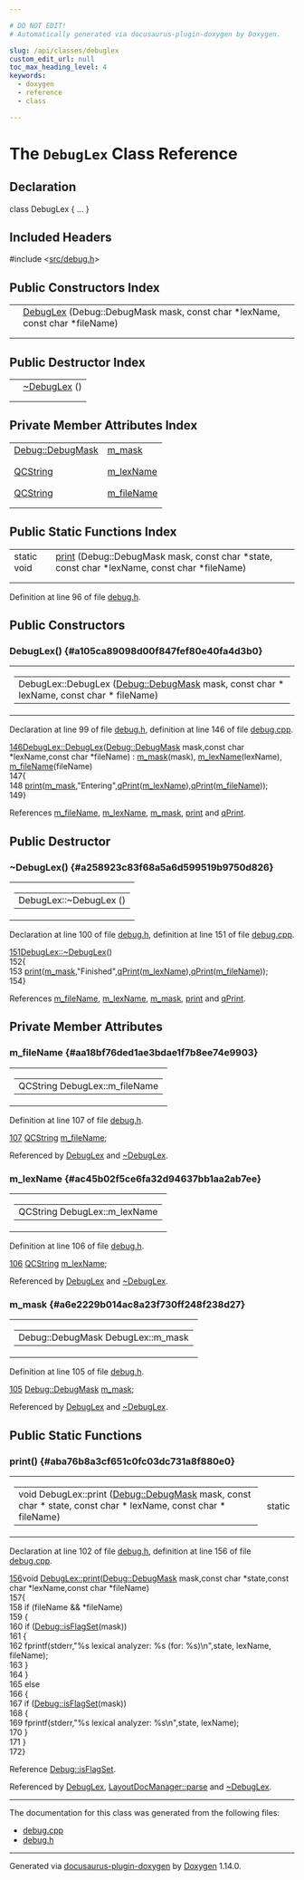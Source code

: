 ```yaml
---

# DO NOT EDIT!
# Automatically generated via docusaurus-plugin-doxygen by Doxygen.

slug: /api/classes/debuglex
custom_edit_url: null
toc_max_heading_level: 4
keywords:
  - doxygen
  - reference
  - class

---
```


<div class="doxyPage">

# The `DebugLex` Class Reference



## Declaration

<div class="doxyDeclaration">
class DebugLex { ... }
</div>

## Included Headers

<div class="doxyIncludesList">#include &lt;<a href="/web-doxygen/docs/api/files/src/debug-h">src/debug.h</a>&gt;
</div>

## Public Constructors Index

<table class="doxyMembersIndex">

<tr class="doxyMemberIndexItem">
<td class="doxyMemberIndexItemType" align="left" valign="top"></td>
<td class="doxyMemberIndexItemName" align="left" valign="top"><a href="#a105ca89098d00f847fef80e40fa4d3b0">DebugLex</a> (Debug::DebugMask mask, const char *lexName, const char *fileName)</td>
</tr>
<tr class="doxyMemberIndexDescription">
<td class="doxyMemberIndexDescriptionLeft"></td>
<td class="doxyMemberIndexDescriptionRight">
</td>
</tr>
<tr class="doxyMemberIndexSeparator">
<td class="doxyMemberIndexSeparator" colspan="2"></td>
</tr>

</table>

## Public Destructor Index

<table class="doxyMembersIndex">

<tr class="doxyMemberIndexItem">
<td class="doxyMemberIndexItemType" align="left" valign="top"></td>
<td class="doxyMemberIndexItemName" align="left" valign="top"><a href="#a258923c83f68a5a6d599519b9750d826">~DebugLex</a> ()</td>
</tr>
<tr class="doxyMemberIndexDescription">
<td class="doxyMemberIndexDescriptionLeft"></td>
<td class="doxyMemberIndexDescriptionRight">
</td>
</tr>
<tr class="doxyMemberIndexSeparator">
<td class="doxyMemberIndexSeparator" colspan="2"></td>
</tr>

</table>

## Private Member Attributes Index

<table class="doxyMembersIndex">

<tr class="doxyMemberIndexItem">
<td class="doxyMemberIndexItemType" align="left" valign="top"><a href="/web-doxygen/docs/api/classes/debug/#a1c3f4696cf44a23f41e034323c426f7d">Debug::DebugMask</a></td>
<td class="doxyMemberIndexItemName" align="left" valign="top"><a href="#a6e2229b014ac8a23f730ff248f238d27">m_mask</a></td>
</tr>
<tr class="doxyMemberIndexDescription">
<td class="doxyMemberIndexDescriptionLeft"></td>
<td class="doxyMemberIndexDescriptionRight">
</td>
</tr>
<tr class="doxyMemberIndexSeparator">
<td class="doxyMemberIndexSeparator" colspan="2"></td>
</tr>

<tr class="doxyMemberIndexItem">
<td class="doxyMemberIndexItemType" align="left" valign="top"><a href="/web-doxygen/docs/api/classes/qcstring">QCString</a></td>
<td class="doxyMemberIndexItemName" align="left" valign="top"><a href="#ac45b02f5ce6fa32d94637bb1aa2ab7ee">m_lexName</a></td>
</tr>
<tr class="doxyMemberIndexDescription">
<td class="doxyMemberIndexDescriptionLeft"></td>
<td class="doxyMemberIndexDescriptionRight">
</td>
</tr>
<tr class="doxyMemberIndexSeparator">
<td class="doxyMemberIndexSeparator" colspan="2"></td>
</tr>

<tr class="doxyMemberIndexItem">
<td class="doxyMemberIndexItemType" align="left" valign="top"><a href="/web-doxygen/docs/api/classes/qcstring">QCString</a></td>
<td class="doxyMemberIndexItemName" align="left" valign="top"><a href="#aa18bf76ded1ae3bdae1f7b8ee74e9903">m_fileName</a></td>
</tr>
<tr class="doxyMemberIndexDescription">
<td class="doxyMemberIndexDescriptionLeft"></td>
<td class="doxyMemberIndexDescriptionRight">
</td>
</tr>
<tr class="doxyMemberIndexSeparator">
<td class="doxyMemberIndexSeparator" colspan="2"></td>
</tr>

</table>

## Public Static Functions Index

<table class="doxyMembersIndex">

<tr class="doxyMemberIndexItem">
<td class="doxyMemberIndexItemType" align="left" valign="top">static void</td>
<td class="doxyMemberIndexItemName" align="left" valign="top"><a href="#aba76b8a3cf651c0fc03dc731a8f880e0">print</a> (Debug::DebugMask mask, const char *state, const char *lexName, const char *fileName)</td>
</tr>
<tr class="doxyMemberIndexDescription">
<td class="doxyMemberIndexDescriptionLeft"></td>
<td class="doxyMemberIndexDescriptionRight">
</td>
</tr>
<tr class="doxyMemberIndexSeparator">
<td class="doxyMemberIndexSeparator" colspan="2"></td>
</tr>

</table>


<p>Definition at line 96 of file <a href="/web-doxygen/docs/api/files/src/debug-h">debug.h</a>.</p>


<div class="doxySectionDef">

## Public Constructors

### DebugLex() {#a105ca89098d00f847fef80e40fa4d3b0}

<div class="doxyMemberItem">
<div class="doxyMemberProto">
<table class="doxyMemberLabels">
<tr class="doxyMemberLabels">
<td class="doxyMemberLabelsLeft">
<table class="doxyMemberName">
<tr>
<td class="doxyMemberName">DebugLex::DebugLex (<a href="/web-doxygen/docs/api/classes/debug/#a1c3f4696cf44a23f41e034323c426f7d">Debug::DebugMask</a> mask, const char * lexName, const char * fileName)</td>
</tr>
</table>
</td>
</tr>
</table>
</div>
<div class="doxyMemberDoc">



<p>Declaration at line 99 of file <a href="/web-doxygen/docs/api/files/src/debug-h">debug.h</a>, definition at line 146 of file <a href="/web-doxygen/docs/api/files/src/debug-cpp">debug.cpp</a>.</p>


<div class="doxyProgramListing">

<div class="doxyCodeLine"><span class="doxyLineNumber"><a href="#a105ca89098d00f847fef80e40fa4d3b0">146</a></span><span class="doxyLineContent"><span class="doxyHighlight"><a href="#a105ca89098d00f847fef80e40fa4d3b0">DebugLex::DebugLex</a>(<a href="/web-doxygen/docs/api/classes/debug/#a1c3f4696cf44a23f41e034323c426f7d">Debug::DebugMask</a> mask,</span><span class="doxyHighlightKeyword">const</span><span class="doxyHighlight"> </span><span class="doxyHighlightKeywordType">char</span><span class="doxyHighlight"> *lexName,</span><span class="doxyHighlightKeyword">const</span><span class="doxyHighlight"> </span><span class="doxyHighlightKeywordType">char</span><span class="doxyHighlight"> *fileName) : <a href="#a6e2229b014ac8a23f730ff248f238d27">m_mask</a>(mask), <a href="#ac45b02f5ce6fa32d94637bb1aa2ab7ee">m_lexName</a>(lexName), <a href="#aa18bf76ded1ae3bdae1f7b8ee74e9903">m_fileName</a>(fileName)</span></span></div>
<div class="doxyCodeLine"><span class="doxyLineNumber">147</span><span class="doxyLineContent"><span class="doxyHighlight">{</span></span></div>
<div class="doxyCodeLine"><span class="doxyLineNumber">148</span><span class="doxyLineContent"><span class="doxyHighlight">  <a href="#aba76b8a3cf651c0fc03dc731a8f880e0">print</a>(<a href="#a6e2229b014ac8a23f730ff248f238d27">m_mask</a>,</span><span class="doxyHighlightStringLiteral">"Entering"</span><span class="doxyHighlight">,<a href="/web-doxygen/docs/api/files/src/qcstring-h/#a9851ebb5ae2f65b4d2b1d08421edbfd2">qPrint</a>(<a href="#ac45b02f5ce6fa32d94637bb1aa2ab7ee">m_lexName</a>),<a href="/web-doxygen/docs/api/files/src/qcstring-h/#a9851ebb5ae2f65b4d2b1d08421edbfd2">qPrint</a>(<a href="#aa18bf76ded1ae3bdae1f7b8ee74e9903">m_fileName</a>));</span></span></div>
<div class="doxyCodeLine"><span class="doxyLineNumber">149</span><span class="doxyLineContent"><span class="doxyHighlight">}</span></span></div>

</div>


<p>References <a href="#aa18bf76ded1ae3bdae1f7b8ee74e9903">m_fileName</a>, <a href="#ac45b02f5ce6fa32d94637bb1aa2ab7ee">m_lexName</a>, <a href="#a6e2229b014ac8a23f730ff248f238d27">m_mask</a>, <a href="#aba76b8a3cf651c0fc03dc731a8f880e0">print</a> and <a href="/web-doxygen/docs/api/files/src/qcstring-h/#a9851ebb5ae2f65b4d2b1d08421edbfd2">qPrint</a>.</p>

</div>
</div>

</div>

<div class="doxySectionDef">

## Public Destructor

### \~DebugLex() {#a258923c83f68a5a6d599519b9750d826}

<div class="doxyMemberItem">
<div class="doxyMemberProto">
<table class="doxyMemberLabels">
<tr class="doxyMemberLabels">
<td class="doxyMemberLabelsLeft">
<table class="doxyMemberName">
<tr>
<td class="doxyMemberName">DebugLex::~DebugLex ()</td>
</tr>
</table>
</td>
</tr>
</table>
</div>
<div class="doxyMemberDoc">



<p>Declaration at line 100 of file <a href="/web-doxygen/docs/api/files/src/debug-h">debug.h</a>, definition at line 151 of file <a href="/web-doxygen/docs/api/files/src/debug-cpp">debug.cpp</a>.</p>


<div class="doxyProgramListing">

<div class="doxyCodeLine"><span class="doxyLineNumber"><a href="#a258923c83f68a5a6d599519b9750d826">151</a></span><span class="doxyLineContent"><span class="doxyHighlight"><a href="#a258923c83f68a5a6d599519b9750d826">DebugLex::~DebugLex</a>()</span></span></div>
<div class="doxyCodeLine"><span class="doxyLineNumber">152</span><span class="doxyLineContent"><span class="doxyHighlight">{</span></span></div>
<div class="doxyCodeLine"><span class="doxyLineNumber">153</span><span class="doxyLineContent"><span class="doxyHighlight">  <a href="#aba76b8a3cf651c0fc03dc731a8f880e0">print</a>(<a href="#a6e2229b014ac8a23f730ff248f238d27">m_mask</a>,</span><span class="doxyHighlightStringLiteral">"Finished"</span><span class="doxyHighlight">,<a href="/web-doxygen/docs/api/files/src/qcstring-h/#a9851ebb5ae2f65b4d2b1d08421edbfd2">qPrint</a>(<a href="#ac45b02f5ce6fa32d94637bb1aa2ab7ee">m_lexName</a>),<a href="/web-doxygen/docs/api/files/src/qcstring-h/#a9851ebb5ae2f65b4d2b1d08421edbfd2">qPrint</a>(<a href="#aa18bf76ded1ae3bdae1f7b8ee74e9903">m_fileName</a>));</span></span></div>
<div class="doxyCodeLine"><span class="doxyLineNumber">154</span><span class="doxyLineContent"><span class="doxyHighlight">}</span></span></div>

</div>


<p>References <a href="#aa18bf76ded1ae3bdae1f7b8ee74e9903">m_fileName</a>, <a href="#ac45b02f5ce6fa32d94637bb1aa2ab7ee">m_lexName</a>, <a href="#a6e2229b014ac8a23f730ff248f238d27">m_mask</a>, <a href="#aba76b8a3cf651c0fc03dc731a8f880e0">print</a> and <a href="/web-doxygen/docs/api/files/src/qcstring-h/#a9851ebb5ae2f65b4d2b1d08421edbfd2">qPrint</a>.</p>

</div>
</div>

</div>

<div class="doxySectionDef">

## Private Member Attributes

### m\_fileName {#aa18bf76ded1ae3bdae1f7b8ee74e9903}

<div class="doxyMemberItem">
<div class="doxyMemberProto">
<table class="doxyMemberLabels">
<tr class="doxyMemberLabels">
<td class="doxyMemberLabelsLeft">
<table class="doxyMemberName">
<tr>
<td class="doxyMemberName">QCString DebugLex::m_fileName</td>
</tr>
</table>
</td>
</tr>
</table>
</div>
<div class="doxyMemberDoc">



<p>Definition at line 107 of file <a href="/web-doxygen/docs/api/files/src/debug-h">debug.h</a>.</p>


<div class="doxyProgramListing">

<div class="doxyCodeLine"><span class="doxyLineNumber"><a href="#aa18bf76ded1ae3bdae1f7b8ee74e9903">107</a></span><span class="doxyLineContent"><span class="doxyHighlight">    <a href="/web-doxygen/docs/api/classes/qcstring">QCString</a> <a href="#aa18bf76ded1ae3bdae1f7b8ee74e9903">m_fileName</a>;</span></span></div>

</div>


<p>Referenced by <a href="#a105ca89098d00f847fef80e40fa4d3b0">DebugLex</a> and <a href="#a258923c83f68a5a6d599519b9750d826">~DebugLex</a>.</p>

</div>
</div>

### m\_lexName {#ac45b02f5ce6fa32d94637bb1aa2ab7ee}

<div class="doxyMemberItem">
<div class="doxyMemberProto">
<table class="doxyMemberLabels">
<tr class="doxyMemberLabels">
<td class="doxyMemberLabelsLeft">
<table class="doxyMemberName">
<tr>
<td class="doxyMemberName">QCString DebugLex::m_lexName</td>
</tr>
</table>
</td>
</tr>
</table>
</div>
<div class="doxyMemberDoc">



<p>Definition at line 106 of file <a href="/web-doxygen/docs/api/files/src/debug-h">debug.h</a>.</p>


<div class="doxyProgramListing">

<div class="doxyCodeLine"><span class="doxyLineNumber"><a href="#ac45b02f5ce6fa32d94637bb1aa2ab7ee">106</a></span><span class="doxyLineContent"><span class="doxyHighlight">    <a href="/web-doxygen/docs/api/classes/qcstring">QCString</a> <a href="#ac45b02f5ce6fa32d94637bb1aa2ab7ee">m_lexName</a>;</span></span></div>

</div>


<p>Referenced by <a href="#a105ca89098d00f847fef80e40fa4d3b0">DebugLex</a> and <a href="#a258923c83f68a5a6d599519b9750d826">~DebugLex</a>.</p>

</div>
</div>

### m\_mask {#a6e2229b014ac8a23f730ff248f238d27}

<div class="doxyMemberItem">
<div class="doxyMemberProto">
<table class="doxyMemberLabels">
<tr class="doxyMemberLabels">
<td class="doxyMemberLabelsLeft">
<table class="doxyMemberName">
<tr>
<td class="doxyMemberName">Debug::DebugMask DebugLex::m_mask</td>
</tr>
</table>
</td>
</tr>
</table>
</div>
<div class="doxyMemberDoc">



<p>Definition at line 105 of file <a href="/web-doxygen/docs/api/files/src/debug-h">debug.h</a>.</p>


<div class="doxyProgramListing">

<div class="doxyCodeLine"><span class="doxyLineNumber"><a href="#a6e2229b014ac8a23f730ff248f238d27">105</a></span><span class="doxyLineContent"><span class="doxyHighlight">    <a href="/web-doxygen/docs/api/classes/debug/#a1c3f4696cf44a23f41e034323c426f7d">Debug::DebugMask</a> <a href="#a6e2229b014ac8a23f730ff248f238d27">m_mask</a>;</span></span></div>

</div>


<p>Referenced by <a href="#a105ca89098d00f847fef80e40fa4d3b0">DebugLex</a> and <a href="#a258923c83f68a5a6d599519b9750d826">~DebugLex</a>.</p>

</div>
</div>

</div>

<div class="doxySectionDef">

## Public Static Functions

### print() {#aba76b8a3cf651c0fc03dc731a8f880e0}

<div class="doxyMemberItem">
<div class="doxyMemberProto">
<table class="doxyMemberLabels">
<tr class="doxyMemberLabels">
<td class="doxyMemberLabelsLeft">
<table class="doxyMemberName">
<tr>
<td class="doxyMemberName">void DebugLex::print (<a href="/web-doxygen/docs/api/classes/debug/#a1c3f4696cf44a23f41e034323c426f7d">Debug::DebugMask</a> mask, const char * state, const char * lexName, const char * fileName)</td>
</tr>
</table>
</td>
<td class="doxyMemberLabelsRight">
<span class="doxyMemberLabels">
<span class="doxyMemberLabel static">static</span>
</span>
</td>
</tr>
</table>
</div>
<div class="doxyMemberDoc">



<p>Declaration at line 102 of file <a href="/web-doxygen/docs/api/files/src/debug-h">debug.h</a>, definition at line 156 of file <a href="/web-doxygen/docs/api/files/src/debug-cpp">debug.cpp</a>.</p>


<div class="doxyProgramListing">

<div class="doxyCodeLine"><span class="doxyLineNumber"><a href="#aba76b8a3cf651c0fc03dc731a8f880e0">156</a></span><span class="doxyLineContent"><span class="doxyHighlightKeywordType">void</span><span class="doxyHighlight"> <a href="#aba76b8a3cf651c0fc03dc731a8f880e0">DebugLex::print</a>(<a href="/web-doxygen/docs/api/classes/debug/#a1c3f4696cf44a23f41e034323c426f7d">Debug::DebugMask</a> mask,</span><span class="doxyHighlightKeyword">const</span><span class="doxyHighlight"> </span><span class="doxyHighlightKeywordType">char</span><span class="doxyHighlight"> *state,</span><span class="doxyHighlightKeyword">const</span><span class="doxyHighlight"> </span><span class="doxyHighlightKeywordType">char</span><span class="doxyHighlight"> *lexName,</span><span class="doxyHighlightKeyword">const</span><span class="doxyHighlight"> </span><span class="doxyHighlightKeywordType">char</span><span class="doxyHighlight"> *fileName)</span></span></div>
<div class="doxyCodeLine"><span class="doxyLineNumber">157</span><span class="doxyLineContent"><span class="doxyHighlight">{</span></span></div>
<div class="doxyCodeLine"><span class="doxyLineNumber">158</span><span class="doxyLineContent"><span class="doxyHighlight">  </span><span class="doxyHighlightKeywordFlow">if</span><span class="doxyHighlight"> (fileName &amp;&amp; *fileName)</span></span></div>
<div class="doxyCodeLine"><span class="doxyLineNumber">159</span><span class="doxyLineContent"><span class="doxyHighlight">  {</span></span></div>
<div class="doxyCodeLine"><span class="doxyLineNumber">160</span><span class="doxyLineContent"><span class="doxyHighlight">    </span><span class="doxyHighlightKeywordFlow">if</span><span class="doxyHighlight"> (<a href="/web-doxygen/docs/api/classes/debug/#a96e9401783e852c91f341b3f98198061">Debug::isFlagSet</a>(mask))</span></span></div>
<div class="doxyCodeLine"><span class="doxyLineNumber">161</span><span class="doxyLineContent"><span class="doxyHighlight">    {</span></span></div>
<div class="doxyCodeLine"><span class="doxyLineNumber">162</span><span class="doxyLineContent"><span class="doxyHighlight">      fprintf(stderr,</span><span class="doxyHighlightStringLiteral">"%s lexical analyzer: %s (for: %s)\n"</span><span class="doxyHighlight">,state, lexName, fileName);</span></span></div>
<div class="doxyCodeLine"><span class="doxyLineNumber">163</span><span class="doxyLineContent"><span class="doxyHighlight">    }</span></span></div>
<div class="doxyCodeLine"><span class="doxyLineNumber">164</span><span class="doxyLineContent"><span class="doxyHighlight">  }</span></span></div>
<div class="doxyCodeLine"><span class="doxyLineNumber">165</span><span class="doxyLineContent"><span class="doxyHighlight">  </span><span class="doxyHighlightKeywordFlow">else</span></span></div>
<div class="doxyCodeLine"><span class="doxyLineNumber">166</span><span class="doxyLineContent"><span class="doxyHighlight">  {</span></span></div>
<div class="doxyCodeLine"><span class="doxyLineNumber">167</span><span class="doxyLineContent"><span class="doxyHighlight">    </span><span class="doxyHighlightKeywordFlow">if</span><span class="doxyHighlight"> (<a href="/web-doxygen/docs/api/classes/debug/#a96e9401783e852c91f341b3f98198061">Debug::isFlagSet</a>(mask))</span></span></div>
<div class="doxyCodeLine"><span class="doxyLineNumber">168</span><span class="doxyLineContent"><span class="doxyHighlight">    {</span></span></div>
<div class="doxyCodeLine"><span class="doxyLineNumber">169</span><span class="doxyLineContent"><span class="doxyHighlight">      fprintf(stderr,</span><span class="doxyHighlightStringLiteral">"%s lexical analyzer: %s\n"</span><span class="doxyHighlight">,state, lexName);</span></span></div>
<div class="doxyCodeLine"><span class="doxyLineNumber">170</span><span class="doxyLineContent"><span class="doxyHighlight">    }</span></span></div>
<div class="doxyCodeLine"><span class="doxyLineNumber">171</span><span class="doxyLineContent"><span class="doxyHighlight">  }</span></span></div>
<div class="doxyCodeLine"><span class="doxyLineNumber">172</span><span class="doxyLineContent"><span class="doxyHighlight">}</span></span></div>

</div>


<p>Reference <a href="/web-doxygen/docs/api/classes/debug/#a96e9401783e852c91f341b3f98198061">Debug::isFlagSet</a>.</p>


<p>Referenced by <a href="#a105ca89098d00f847fef80e40fa4d3b0">DebugLex</a>, <a href="/web-doxygen/docs/api/classes/layoutdocmanager/#aa40638bbc3b82e1b24a760b6e5dff877">LayoutDocManager::parse</a> and <a href="#a258923c83f68a5a6d599519b9750d826">~DebugLex</a>.</p>

</div>
</div>

</div>

<hr/>

The documentation for this class was generated from the following files:

<ul>
<li><a href="/web-doxygen/docs/api/files/src/debug-cpp">debug.cpp</a></li>
<li><a href="/web-doxygen/docs/api/files/src/debug-h">debug.h</a></li>
</ul>

<hr/>

<p class="doxyGeneratedBy">Generated via <a href="https://github.com/xpack/docusaurus-plugin-doxygen">docusaurus-plugin-doxygen</a> by <a href="https://www.doxygen.nl">Doxygen</a> 1.14.0.</p>

</div>
